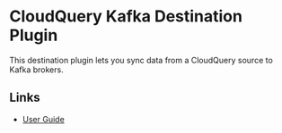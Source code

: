 # CloudQuery Kafka Destination Plugin

This destination plugin lets you sync data from a CloudQuery source to Kafka brokers.

## Links

- [User Guide](https://cloudquery.io/docs/plugins/destinations/kafka/overview)